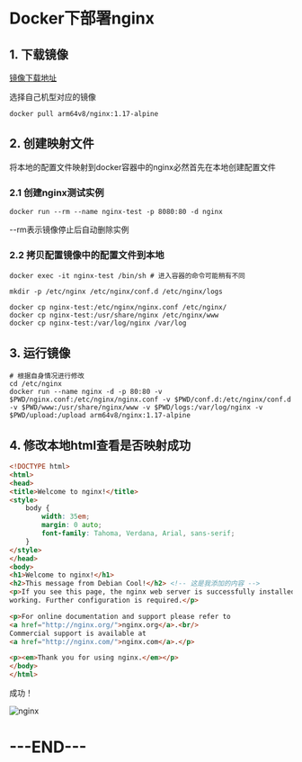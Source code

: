 # Docker下部署nginx

## 1. 下载镜像

[镜像下载地址](https://hub.docker.com/)

选择自己机型对应的镜像

```
docker pull arm64v8/nginx:1.17-alpine
```

## 2. 创建映射文件

将本地的配置文件映射到docker容器中的nginx必然首先在本地创建配置文件

### 2.1 创建nginx测试实例

```
docker run --rm --name nginx-test -p 8080:80 -d nginx
```

--rm表示镜像停止后自动删除实例

### 2.2 拷贝配置镜像中的配置文件到本地

```
docker exec -it nginx-test /bin/sh # 进入容器的命令可能稍有不同
```

```
mkdir -p /etc/nginx /etc/nginx/conf.d /etc/nginx/logs
```

```
docker cp nginx-test:/etc/nginx/nginx.conf /etc/nginx/
docker cp nginx-test:/usr/share/nginx /etc/nginx/www
docker cp nginx-test:/var/log/nginx /var/log
```

## 3. 运行镜像


```
# 根据自身情况进行修改
cd /etc/nginx
docker run --name nginx -d -p 80:80 -v $PWD/nginx.conf:/etc/nginx/nginx.conf -v $PWD/conf.d:/etc/nginx/conf.d -v $PWD/www:/usr/share/nginx/www -v $PWD/logs:/var/log/nginx -v $PWD/upload:/upload arm64v8/nginx:1.17-alpine
```

## 4. 修改本地html查看是否映射成功

```html
<!DOCTYPE html>
<html>
<head>
<title>Welcome to nginx!</title>
<style>
    body {
        width: 35em;
        margin: 0 auto;
        font-family: Tahoma, Verdana, Arial, sans-serif;
    }
</style>
</head>
<body>
<h1>Welcome to nginx!</h1>
<h2>This message from Debian Cool!</h2> <!-- 这是我添加的内容 -->
<p>If you see this page, the nginx web server is successfully installed and
working. Further configuration is required.</p>

<p>For online documentation and support please refer to
<a href="http://nginx.org/">nginx.org</a>.<br/>
Commercial support is available at
<a href="http://nginx.com/">nginx.com</a>.</p>

<p><em>Thank you for using nginx.</em></p>
</body>
</html>
```

成功！

![nginx](https://tva1.sinaimg.cn/large/00831rSTly1gch2hd0ee1j30ii084jsf.jpg)

# ---END---